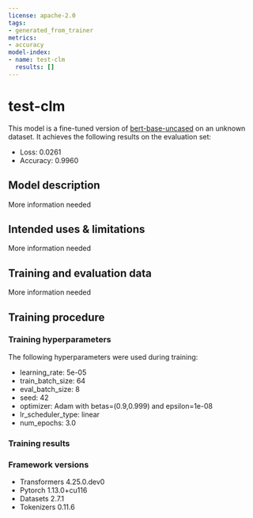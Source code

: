 ```yaml
---
license: apache-2.0
tags:
- generated_from_trainer
metrics:
- accuracy
model-index:
- name: test-clm
  results: []
---
```


<!-- This model card has been generated automatically according to the information the Trainer had access to. You
should probably proofread and complete it, then remove this comment. -->

# test-clm

This model is a fine-tuned version of [bert-base-uncased](https://huggingface.co/bert-base-uncased) on an unknown dataset.
It achieves the following results on the evaluation set:
- Loss: 0.0261
- Accuracy: 0.9960

## Model description

More information needed

## Intended uses & limitations

More information needed

## Training and evaluation data

More information needed

## Training procedure

### Training hyperparameters

The following hyperparameters were used during training:
- learning_rate: 5e-05
- train_batch_size: 64
- eval_batch_size: 8
- seed: 42
- optimizer: Adam with betas=(0.9,0.999) and epsilon=1e-08
- lr_scheduler_type: linear
- num_epochs: 3.0

### Training results



### Framework versions

- Transformers 4.25.0.dev0
- Pytorch 1.13.0+cu116
- Datasets 2.7.1
- Tokenizers 0.11.6
